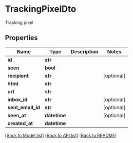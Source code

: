 # TrackingPixelDto

Tracking pixel
## Properties
Name | Type | Description | Notes
------------ | ------------- | ------------- | -------------
**id** | **str** |  | 
**seen** | **bool** |  | 
**recipient** | **str** |  | [optional] 
**html** | **str** |  | 
**url** | **str** |  | 
**inbox_id** | **str** |  | [optional] 
**sent_email_id** | **str** |  | [optional] 
**seen_at** | **datetime** |  | [optional] 
**created_at** | **datetime** |  | 

[[Back to Model list]](../README#documentation-for-models) [[Back to API list]](../README#documentation-for-api-endpoints) [[Back to README]](../README)


